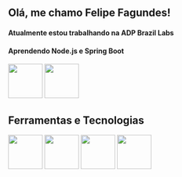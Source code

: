 ## Olá, me chamo Felipe Fagundes!

#### Atualmente estou trabalhando na ADP Brazil Labs
#### Aprendendo Node.js e Spring Boot
<img src="https://cdn.jsdelivr.net/gh/devicons/devicon/icons/nodejs/nodejs-original-wordmark.svg" width="70" height="70"/> <img src="https://cdn.jsdelivr.net/gh/devicons/devicon/icons/spring/spring-original-wordmark.svg" width="70" height="70"/>
          


## Ferramentas e Tecnologias
<img src="https://cdn.jsdelivr.net/gh/devicons/devicon/icons/java/java-original.svg" width="70" height="70"/> <img src="https://cdn.jsdelivr.net/gh/devicons/devicon/icons/git/git-original.svg" width="70" height="70"/> <img src="https://cdn.jsdelivr.net/gh/devicons/devicon/icons/npm/npm-original-wordmark.svg" width="70" height="70"/> <img src="https://cdn.jsdelivr.net/gh/devicons/devicon/icons/bitbucket/bitbucket-original-wordmark.svg" width="70" height="70"/>







<!--
**FelipeFFagundes/FelipeFFagundes** is a ✨ _special_ ✨ repository because its `README.md` (this file) appears on your GitHub profile.

Here are some ideas to get you started:

- 🔭 I’m currently working on ...
- 🌱 I’m currently learning ...
- 👯 I’m looking to collaborate on ...
- 🤔 I’m looking for help with ...
- 💬 Ask me about ...
- 📫 How to reach me: ...
- 😄 Pronouns: ...
- ⚡ Fun fact: ...
-->
